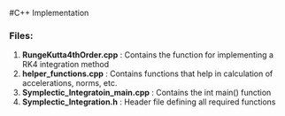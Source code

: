 #C++ Implementation

### Files:

1) **RungeKutta4thOrder.cpp** : Contains the function for implementing a RK4 integration method
2) **helper_functions.cpp** : Contains functions that help in calculation of accelerations, norms, etc.
3) **Symplectic_Integratoin_main.cpp** : Contains the int main() function
4) **Symplectic_Integration.h** : Header file defining all required functions
